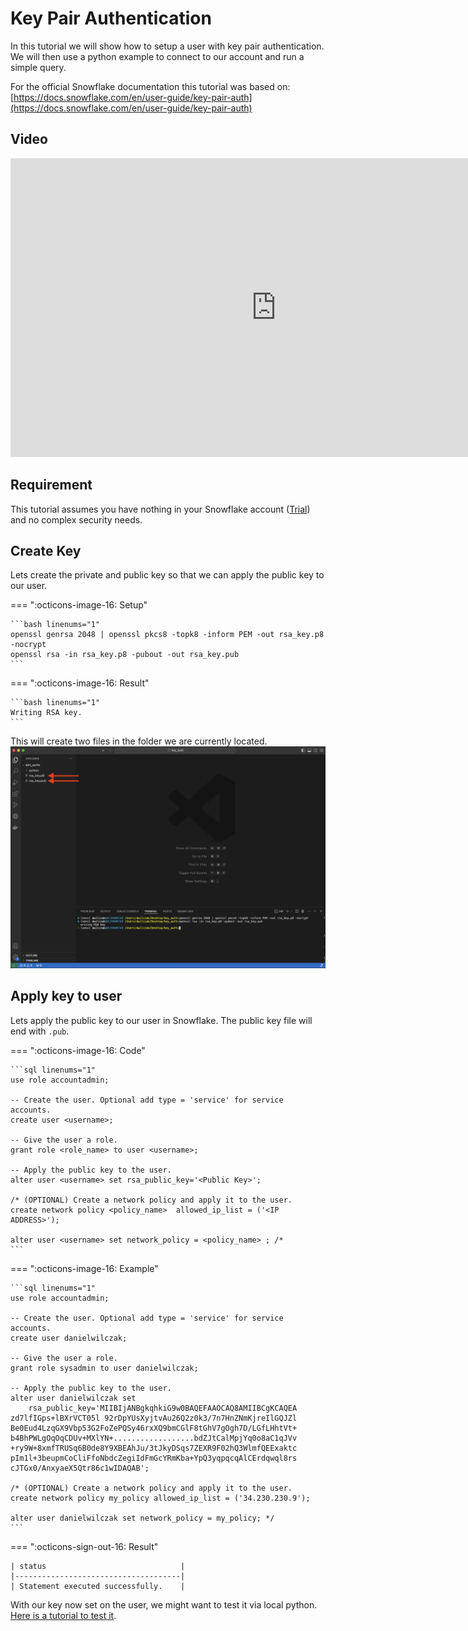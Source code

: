 # Key Pair Authentication
In this tutorial we will show how to setup a user with key pair authentication. We will then use a python example to connect to our account and run a simple query.

For the official Snowflake documentation this tutorial was based on:
[https://docs.snowflake.com/en/user-guide/key-pair-auth](https://docs.snowflake.com/en/user-guide/key-pair-auth)

## Video
<iframe width="850px" height="478px" src="https://www.youtube.com/embed/WdCLossuS8U?si=06NU0Kv466KnmWu3" title="YouTube video player" frameborder="0" allow="accelerometer; autoplay; clipboard-write; encrypted-media; gyroscope; picture-in-picture; web-share" referrerpolicy="strict-origin-when-cross-origin" allowfullscreen></iframe>

## Requirement
This tutorial assumes you have nothing in your Snowflake account ([Trial](https://signup.snowflake.com/)) and no complex security needs.

## Create Key
Lets create the private and public key so that we can apply the public key to our user.

=== ":octicons-image-16: Setup"

    ```bash linenums="1"
    openssl genrsa 2048 | openssl pkcs8 -topk8 -inform PEM -out rsa_key.p8 -nocrypt
    openssl rsa -in rsa_key.p8 -pubout -out rsa_key.pub
    ```   

=== ":octicons-image-16: Result"

    ```bash linenums="1"
    Writing RSA key.
    ```

This will create two files in the folder we are currently located.
![Two keys](images/01.png)

## Apply key to user
Lets apply the public key to our user in Snowflake. The public key file will end with ``.pub``.

=== ":octicons-image-16: Code"

    ```sql linenums="1"
    use role accountadmin;

    -- Create the user. Optional add type = 'service' for service accounts.
    create user <username>;

    -- Give the user a role.
    grant role <role_name> to user <username>;

    -- Apply the public key to the user.
    alter user <username> set rsa_public_key='<Public Key>';

    /* (OPTIONAL) Create a network policy and apply it to the user. 
    create network policy <policy_name>  allowed_ip_list = ('<IP ADDRESS>');

    alter user <username> set network_policy = <policy_name> ; /* 
    ```

=== ":octicons-image-16: Example"

    ```sql linenums="1"
    use role accountadmin;

    -- Create the user. Optional add type = 'service' for service accounts.
    create user danielwilczak;

    -- Give the user a role.
    grant role sysadmin to user danielwilczak;

    -- Apply the public key to the user.
    alter user danielwilczak set 
        rsa_public_key='MIIBIjANBgkqhkiG9w0BAQEFAAOCAQ8AMIIBCgKCAQEA
    zd7lfIGps+lBXrVCT05l 92rDpYUsXyjtvAu26Q2z0k3/7n7HnZNmKjreIlGQJZl
    Be0Eud4LzqGX9Vbp53G2FoZePQSy46rxXQ9bmCGlF8tGhV7gOgh7D/LGfLHhtVt+
    b4BhPWLgOqOqCDUv+MXlYN+..................bdZJtCalMpjYq0o8aC1qJVv
    +ry9W+8xmfTRUSq6B0de8Y9XBEAhJu/3tJkyDSqs7ZEXR9F02hQ3WlmfQEExaktc
    pIm1l+3beupmCoCliFfoNbdcZegiIdFmGcYRmKba+YpQ3yqpqcqAlCErdqwql8rs
    cJTGx0/AnxyaeX5Qtr86c1wIDAQAB';

    /* (OPTIONAL) Create a network policy and apply it to the user. 
    create network policy my_policy allowed_ip_list = ('34.230.230.9');
    
    alter user danielwilczak set network_policy = my_policy; */
    ```

=== ":octicons-sign-out-16: Result"

    | status                              |
    |-------------------------------------|
    | Statement executed successfully.    |

With our key now set on the user, we might want to test it via local python. [Here is a tutorial to test it](https://sfc-gh-dwilczak.github.io/tutorials/snowflake/security/python/).


